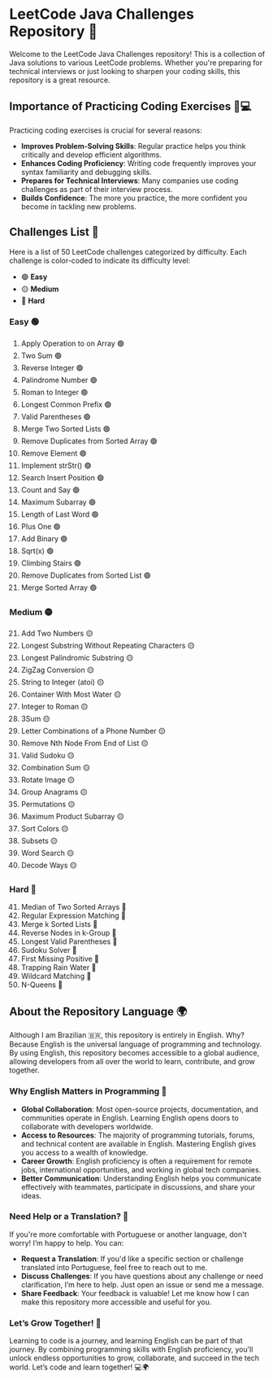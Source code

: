 # LeetCode Java Challenges Repository 🚀

Welcome to the LeetCode Java Challenges repository! This is a collection of Java solutions to various LeetCode problems. Whether you're preparing for technical interviews or just looking to sharpen your coding skills, this repository is a great resource.

## Importance of Practicing Coding Exercises 🧠💻

Practicing coding exercises is crucial for several reasons:

- **Improves Problem-Solving Skills**: Regular practice helps you think critically and develop efficient algorithms.
- **Enhances Coding Proficiency**: Writing code frequently improves your syntax familiarity and debugging skills.
- **Prepares for Technical Interviews**: Many companies use coding challenges as part of their interview process.
- **Builds Confidence**: The more you practice, the more confident you become in tackling new problems.

## Challenges List 📜

Here is a list of 50 LeetCode challenges categorized by difficulty. Each challenge is color-coded to indicate its difficulty level:

- 🟢 **Easy**
- 🟡 **Medium**
- 🔴 **Hard**

### Easy 🟢

1. Apply Operation to on Array 🟢
2. Two Sum 🟢
3. Reverse Integer 🟢
4. Palindrome Number 🟢
5. Roman to Integer 🟢
6. Longest Common Prefix 🟢
7. Valid Parentheses 🟢
8. Merge Two Sorted Lists 🟢
9. Remove Duplicates from Sorted Array 🟢
10. Remove Element 🟢
11. Implement strStr() 🟢
12. Search Insert Position 🟢
13. Count and Say 🟢
14. Maximum Subarray 🟢
15. Length of Last Word 🟢
16. Plus One 🟢
17. Add Binary 🟢
18. Sqrt(x) 🟢
19. Climbing Stairs 🟢
20. Remove Duplicates from Sorted List 🟢
21. Merge Sorted Array 🟢

### Medium 🟡

21. Add Two Numbers 🟡
22. Longest Substring Without Repeating Characters 🟡
23. Longest Palindromic Substring 🟡
24. ZigZag Conversion 🟡
25. String to Integer (atoi) 🟡
26. Container With Most Water 🟡
27. Integer to Roman 🟡
28. 3Sum 🟡
29. Letter Combinations of a Phone Number 🟡
30. Remove Nth Node From End of List 🟡
31. Valid Sudoku 🟡
32. Combination Sum 🟡
33. Rotate Image 🟡
34. Group Anagrams 🟡
35. Permutations 🟡
36. Maximum Product Subarray 🟡
37. Sort Colors 🟡
38. Subsets 🟡
39. Word Search 🟡
40. Decode Ways 🟡

### Hard 🔴

41. Median of Two Sorted Arrays 🔴
42. Regular Expression Matching 🔴
43. Merge k Sorted Lists 🔴
44. Reverse Nodes in k-Group 🔴
45. Longest Valid Parentheses 🔴
46. Sudoku Solver 🔴
47. First Missing Positive 🔴
48. Trapping Rain Water 🔴
49. Wildcard Matching 🔴
50. N-Queens 🔴

## About the Repository Language 🌍

Although I am Brazilian 🇧🇷, this repository is entirely in English. Why? Because English is the universal language of programming and technology. By using English, this repository becomes accessible to a global audience, allowing developers from all over the world to learn, contribute, and grow together.

### Why English Matters in Programming 🚀

- **Global Collaboration**: Most open-source projects, documentation, and communities operate in English. Learning English opens doors to collaborate with developers worldwide.
- **Access to Resources**: The majority of programming tutorials, forums, and technical content are available in English. Mastering English gives you access to a wealth of knowledge.
- **Career Growth**: English proficiency is often a requirement for remote jobs, international opportunities, and working in global tech companies.
- **Better Communication**: Understanding English helps you communicate effectively with teammates, participate in discussions, and share your ideas.

### Need Help or a Translation? 🤝

If you're more comfortable with Portuguese or another language, don't worry! I’m happy to help. You can:
- **Request a Translation**: If you'd like a specific section or challenge translated into Portuguese, feel free to reach out to me.
- **Discuss Challenges**: If you have questions about any challenge or need clarification, I’m here to help. Just open an issue or send me a message.
- **Share Feedback**: Your feedback is valuable! Let me know how I can make this repository more accessible and useful for you.

### Let’s Grow Together! 🌱

Learning to code is a journey, and learning English can be part of that journey. By combining programming skills with English proficiency, you’ll unlock endless opportunities to grow, collaborate, and succeed in the tech world. Let’s code and learn together! 💻🌍
